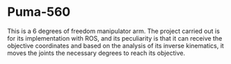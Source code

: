 # Puma-560
 This is a 6 degrees of freedom manipulator arm. The project carried out is for its implementation with ROS, and its peculiarity is that it can receive the objective coordinates and based on the analysis of its inverse kinematics, it moves the joints the necessary degrees to reach its objective.
